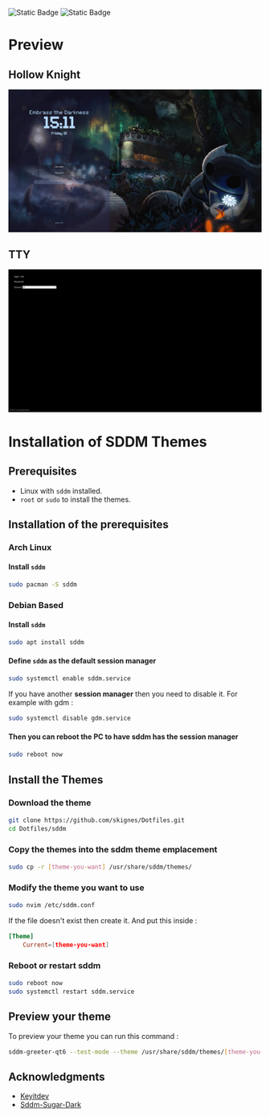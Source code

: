 ![Static Badge](https://img.shields.io/badge/Works_On-My_Machine-blue)
![Static Badge](https://img.shields.io/badge/Not_a_Bug-A_Feature-red)

# Preview

## Hollow Knight

![Hollow Knight](../Previews/Hollow_Knight.jpg)

## TTY

![TTY](../Previews/TTY.jpg)

# Installation of SDDM Themes

## Prerequisites

- Linux with `sddm` installed.
- `root` or `sudo` to install the themes.

## Installation of the prerequisites

### Arch Linux

#### Install `sddm`

```bash
sudo pacman -S sddm
```

### Debian Based

#### Install `sddm`

```bash
sudo apt install sddm
```

#### Define `sddm` as the default session manager

```bash
sudo systemctl enable sddm.service
```

If you have another **session manager** then you need to disable it. For example with gdm :

```bash
sudo systemctl disable gdm.service
```

#### Then you can reboot the PC to have sddm has the session manager

```bash
sudo reboot now
```

## Install the Themes

### Download the theme

```bash
git clone https://github.com/skignes/Dotfiles.git
cd Dotfiles/sddm
```

### Copy the themes into the sddm theme emplacement

```bash
sudo cp -r [theme-you-want] /usr/share/sddm/themes/
```

### Modify the theme you want to use

```bash
sudo nvim /etc/sddm.conf
```

If the file doesn't exist then create it. And put this inside :

```conf
[Theme]
    Current=[theme-you-want]
```

### Reboot or restart sddm

```bash
sudo reboot now
sudo systemctl restart sddm.service
```

## Preview your theme

To preview your theme you can run this command :

```bash
sddm-greeter-qt6 --test-mode --theme /usr/share/sddm/themes/[theme-you-want]/
```

## Acknowledgments

- [Keyitdev](https://github.com/Keyitdev/sddm-astronaut-theme)
- [Sddm-Sugar-Dark](https://github.com/MarianArlt/sddm-sugar-dark)
